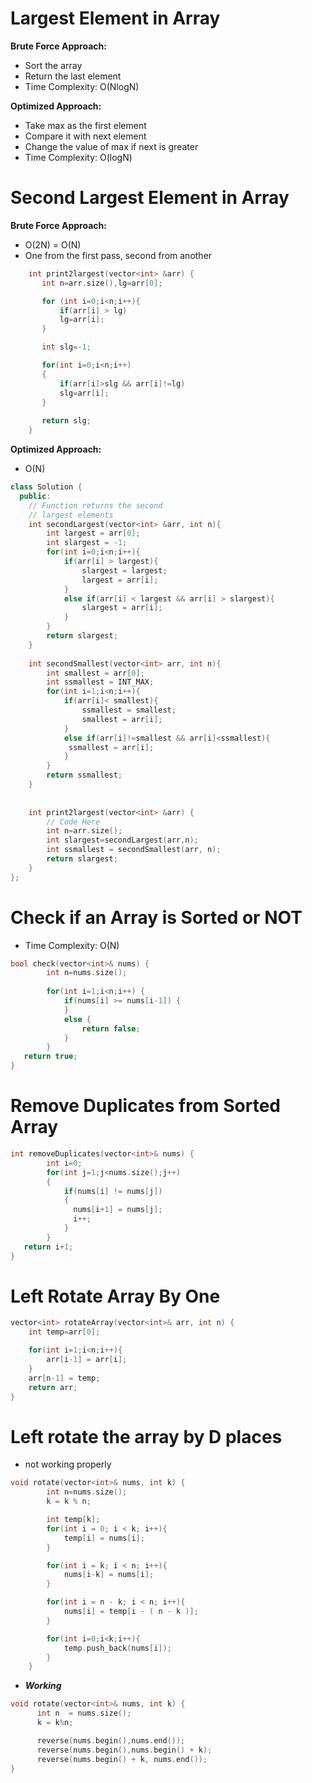 # Largest Element in Array
**Brute Force Approach:**
- Sort the array
- Return the last element
- Time Complexity: O(NlogN)

**Optimized Approach:**
- Take max as the first element
- Compare it with next element
- Change the value of max if next is greater
- Time Complexity: O(logN)

# Second Largest Element in Array
**Brute Force Approach:**
- O(2N) = O(N)
- One from the first pass, second from another

```cpp
    int print2largest(vector<int> &arr) {
       int n=arr.size(),lg=arr[0];

       for (int i=0;i<n;i++){
           if(arr[i] > lg)
           lg=arr[i];
       }

       int slg=-1;

       for(int i=0;i<n;i++)
       {
           if(arr[i]>slg && arr[i]!=lg)
           slg=arr[i];
       }
       
       return slg;  
    }
```

**Optimized Approach:**
- O(N)

```cpp
class Solution {
  public:
    // Function returns the second
    // largest elements
    int secondLargest(vector<int> &arr, int n){
        int largest = arr[0];
        int slargest = -1;
        for(int i=0;i<n;i++){
            if(arr[i] > largest){
                slargest = largest;
                largest = arr[i];
            }
            else if(arr[i] < largest && arr[i] > slargest){
                slargest = arr[i];
            }
        }
        return slargest;
    }
    
    int secondSmallest(vector<int> arr, int n){
        int smallest = arr[0];
        int ssmallest = INT_MAX;
        for(int i=1;i<n;i++){
            if(arr[i]< smallest){
                ssmallest = smallest;
                smallest = arr[i];
            }
            else if(arr[i]!=smallest && arr[i]<ssmallest){
             ssmallest = arr[i];
            }
        }
        return ssmallest;
    }
    
    
    int print2largest(vector<int> &arr) {
        // Code Here
        int n=arr.size();
        int slargest=secondLargest(arr,n);
        int ssmallest = secondSmallest(arr, n);
        return slargest;
    }
};
```

# Check if an Array is Sorted or NOT
- Time Complexity: O(N)

```cpp
bool check(vector<int>& nums) {
        int n=nums.size();
        
        for(int i=1;i<n;i++) {
            if(nums[i] >= nums[i-1]) {
            }
            else {
                return false;
            }
        }
   return true;
}
```

# Remove Duplicates from Sorted Array

```cpp
int removeDuplicates(vector<int>& nums) {
        int i=0;
        for(int j=1;j<nums.size();j++)
        {
            if(nums[i] != nums[j])
            {
              nums[i+1] = nums[j];
              i++;
            }
        }
   return i+1;
}
```

# Left Rotate Array By One

```cpp
vector<int> rotateArray(vector<int>& arr, int n) {
    int temp=arr[0];

    for(int i=1;i<n;i++){
        arr[i-1] = arr[i];
    }
    arr[n-1] = temp;
    return arr;
}
```

# Left rotate the array by D places
- not working properly

```cpp
void rotate(vector<int>& nums, int k) {
        int n=nums.size();
        k = k % n;

        int temp[k];
        for(int i = 0; i < k; i++){
            temp[i] = nums[i];
        }

        for(int i = k; i < n; i++){
            nums[i-k] = nums[i];
        }

        for(int i = n - k; i < n; i++){
            nums[i] = temp[i - ( n - k )];
        }

        for(int i=0;i<k;i++){
            temp.push_back(nums[i]);
        }
    }
```
- _**Working**_

```cpp
void rotate(vector<int>& nums, int k) {
      int n  = nums.size();
      k = k%n;

      reverse(nums.begin(),nums.end());
      reverse(nums.begin(),nums.begin() + k);
      reverse(nums.begin() + k, nums.end());  
}
```



